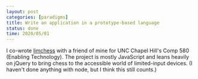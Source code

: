 ```yaml
---
layout: post
categories: [paradigms]
title: Write an application in a prototype-based language
status: done
time: 2020/05/01
---
```


I co-wrote [limchess](https://github.com/benknoble/limchess) with a friend of
mine for UNC Chapel Hill's Comp 580 (Enabling Technology). The project is mostly
JavaScript and leans heavily on jQuery to bring chess to the accessible world of
limited-input devices. (I haven't done anything with node, but I think this
still counts.)

